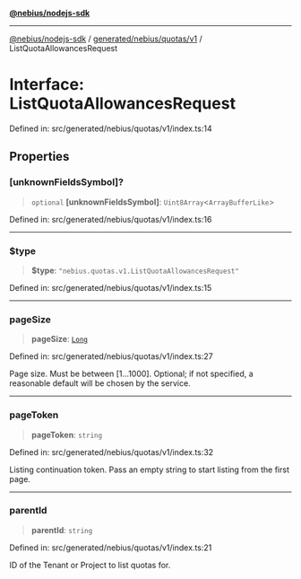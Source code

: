 [**@nebius/nodejs-sdk**](../../../../../README.md)

---

[@nebius/nodejs-sdk](../../../../../README.md) / [generated/nebius/quotas/v1](../README.md) / ListQuotaAllowancesRequest

# Interface: ListQuotaAllowancesRequest

Defined in: src/generated/nebius/quotas/v1/index.ts:14

## Properties

### \[unknownFieldsSymbol\]?

> `optional` **\[unknownFieldsSymbol\]**: `Uint8Array`\<`ArrayBufferLike`\>

Defined in: src/generated/nebius/quotas/v1/index.ts:16

---

### $type

> **$type**: `"nebius.quotas.v1.ListQuotaAllowancesRequest"`

Defined in: src/generated/nebius/quotas/v1/index.ts:15

---

### pageSize

> **pageSize**: [`Long`](../../../../../runtime/protos/core/classes/Long.md)

Defined in: src/generated/nebius/quotas/v1/index.ts:27

Page size. Must be between [1...1000].
Optional; if not specified, a reasonable default will be chosen by the service.

---

### pageToken

> **pageToken**: `string`

Defined in: src/generated/nebius/quotas/v1/index.ts:32

Listing continuation token. Pass an empty string to start listing from the first page.

---

### parentId

> **parentId**: `string`

Defined in: src/generated/nebius/quotas/v1/index.ts:21

ID of the Tenant or Project to list quotas for.
